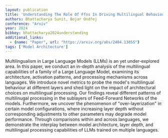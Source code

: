 ```yaml
---
layout: publication
title: 'Understanding The Role Of Ffns In Driving Multilingual Behaviour In Llms'
authors: Bhattacharya Sunit, Bojar Ondřej
conference: "Arxiv"
year: 2024
bibkey: bhattacharya2024understanding
additional_links:
  - {name: "Paper", url: "https://arxiv.org/abs/2404.13855"}
tags: ['Model Architecture']
---
```

Multilingualism in Large Language Models (LLMs) is an yet under-explored
area. In this paper, we conduct an in-depth analysis of the multilingual
capabilities of a family of a Large Language Model, examining its architecture,
activation patterns, and processing mechanisms across languages. We introduce
novel metrics to probe the model's multilingual behaviour at different layers
and shed light on the impact of architectural choices on multilingual
processing.
  Our findings reveal different patterns of multilinugal processing in the
sublayers of Feed-Forward Networks of the models. Furthermore, we uncover the
phenomenon of "over-layerization" in certain model configurations, where
increasing layer depth without corresponding adjustments to other parameters
may degrade model performance. Through comparisons within and across languages,
we demonstrate the interplay between model architecture, layer depth, and
multilingual processing capabilities of LLMs trained on multiple languages.
